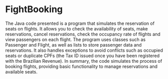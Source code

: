 # FightBooking

The Java code presented is a program that simulates the reservation of seats on flights. It allows you to check the availability of seats, make reservations, cancel reservations, check the occupancy rate of flights and view passengers on each flight. The program uses classes such as Passenger and Flight, as well as lists to store passenger data and reservations. It also handles exceptions to avoid conflicts such as occupied seats or duplicate CPFs (the Tax ID issued once you have been registered with the Brazilian Revenue). In summary, the code simulates the process of booking flights, providing basic functionality to manage reservations and available seats.

